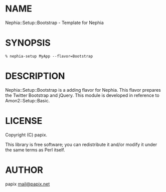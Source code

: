 # NAME

Nephia::Setup::Bootstrap - Template for Nephia

# SYNOPSIS

    % nephia-setup MyApp --flavor=Bootstrap

# DESCRIPTION

Nephia::Setup::Bootstrap is a adding flavor for Nephia.
This flavor prepares the Twitter Bootstrap and jQuery.
This module is developed in reference to Amon2::Setup::Basic.

# LICENSE

Copyright (C) papix.

This library is free software; you can redistribute it and/or modify
it under the same terms as Perl itself.

# AUTHOR

papix <mail@papix.net>
